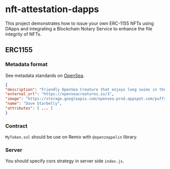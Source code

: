 # nft-attestation-dapps

This project demonstrates how to issue your own ERC-1155 NFTs using DApps and integrating a Blockchain Notary Service to enhance the file integrity of NFTs.

## ERC1155

### Metadata format

See metadata standards on [OpenSea](https://docs.opensea.io/docs/metadata-standards).

```json
{
"description": "Friendly OpenSea Creature that enjoys long swims in the ocean.",
"external_url": "https://openseacreatures.io/3",
"image": "https://storage.googleapis.com/opensea-prod.appspot.com/puffs/3.png",
"name": "Dave Starbelly",
"attributes": [ ... ]
}
```

### Contract

`MyToken.sol` should be use on Remix with `@openzeppelin` library.

### Server

You should specify cors strategy in server side `index.js`.

